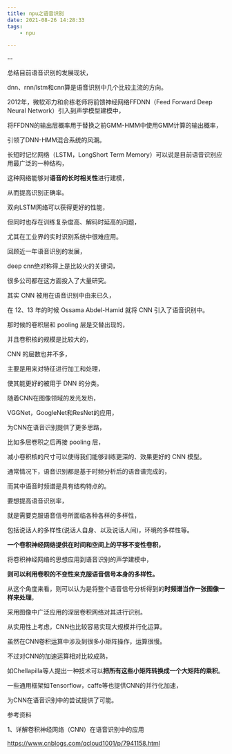 ```yaml
---
title: npu之语音识别
date: 2021-08-26 14:28:33
tags:
	- npu

---
```


--

总结目前语音识别的发展现状，

dnn、rnn/lstm和cnn算是语音识别中几个比较主流的方向。

2012年，微软邓力和俞栋老师将前馈神经网络FFDNN（Feed Forward Deep Neural Network）引入到声学模型建模中，

将FFDNN的输出层概率用于替换之前GMM-HMM中使用GMM计算的输出概率，

引领了DNN-HMM混合系统的风潮。

长短时记忆网络（LSTM，LongShort Term Memory）可以说是目前语音识别应用最广泛的一种结构，

这种网络能够对**语音的长时相关性**进行建模，

从而提高识别正确率。

双向LSTM网络可以获得更好的性能，

但同时也存在训练复杂度高、解码时延高的问题，

尤其在工业界的实时识别系统中很难应用。

回顾近一年语音识别的发展，

deep cnn绝对称得上是比较火的关键词，

很多公司都在这方面投入了大量研究。

其实 CNN 被用在语音识别中由来已久，

在 12、13 年的时候 Ossama Abdel-Hamid 就将 CNN 引入了语音识别中。

那时候的卷积层和 pooling 层是交替出现的，

并且卷积核的规模是比较大的，

CNN 的层数也并不多， 

主要是用来对特征进行加工和处理，

使其能更好的被用于 DNN 的分类。

随着CNN在图像领域的发光发热，

VGGNet，GoogleNet和ResNet的应用，

为CNN在语音识别提供了更多思路，

比如多层卷积之后再接 pooling 层，

减小卷积核的尺寸可以使得我们能够训练更深的、效果更好的 CNN 模型。



通常情况下，语音识别都是基于时频分析后的语音谱完成的，

而其中语音时频谱是具有结构特点的。

要想提高语音识别率，

就是需要克服语音信号所面临各种各样的多样性，

包括说话人的多样性(说话人自身、以及说话人间)，环境的多样性等。

**一个卷积神经网络提供在时间和空间上的平移不变性卷积，**

将卷积神经网络的思想应用到语音识别的声学建模中，

**则可以利用卷积的不变性来克服语音信号本身的多样性。**

从这个角度来看，则可以认为是将整个语音信号分析得到的**时频谱当作一张图像一样来处理**，

采用图像中广泛应用的深层卷积网络对其进行识别。

从实用性上考虑，CNN也比较容易实现大规模并行化运算。

虽然在CNN卷积运算中涉及到很多小矩阵操作，运算很慢。

不过对CNN的加速运算相对比较成熟，

如Chellapilla等人提出一种技术可以**把所有这些小矩阵转换成一个大矩阵的乘积**。

一些通用框架如Tensorflow，caffe等也提供CNN的并行化加速，

为CNN在语音识别中的尝试提供了可能。



参考资料

1、详解卷积神经网络（CNN）在语音识别中的应用

https://www.cnblogs.com/qcloud1001/p/7941158.html